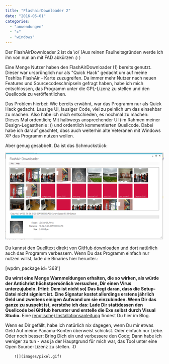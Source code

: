 ```yaml
---
title: "FlashairDownloader 2"
date: "2016-05-01"
categories: 
  - "anwendungen"
  - "c"
  - "windows"
---
```


Der FlashAirDownloader 2 ist da \\o/ (Aus reinen Faulheitsgründen werde ich ihn von nun an mit FAD abkürzen :) )

Eine Menge Nutzer haben den FlashAirDownloader (1) bereits genutzt. Dieser war ursprünglich nur als "Quick Hack" gedacht um auf meine Toshiba FlashAir - Karte zuzugreifen. Da immer mehr Nutzer nach neuen Features und Sourcecodeschnipseln gefragt haben, habe ich mich entschlossen, das Programm unter die GPL-Lizenz zu stellen und den Quellcode zu veröffentlichen.

Das Problem hierbei: Wie bereits erwähnt, war das Programm nur als Quick Hack gedacht. Lausige UI, lausiger Code, viel zu peinlich um das einsehbar zu machen. Also habe ich mich entschieden, es nochmal zu machen: Dieses Mal ordentlich; Mit halbwegs ansprechender UI (im Rahmen meiner Design-Legasthenie :)) und ordentlich kommentierten Quellcode. Dabei habe ich darauf geachtet, dass auch weiterhin alte Veteranen mit Windows XP das Programm nutzen wollen.

Aber genug gesabbelt. Da ist das Schmuckstück:

![](images/autocopy.PNG)

Du kannst den [Quelltext direkt von GitHub downloaden](https://github.com/OleAlbers/fad2) und dort natürlich auch das Programm verbessern. Wenn Du das Programm einfach nur nutzen willst, lade die Binaries hier herunter.:

\[wpdm\_package id='368'\]

**Du wirst eine Menge Warnmeldungen erhalten, die so wirken, als würde der Antichrist höchstpersönlich versuchen, Dir einen Virus unterzujubeln. (Hint: Dem ist nicht so) Das liegt daran, dass die Setup-Datei nicht signiert ist. Eine Signatur kostet allerdings erstens jährlich Geld und zweitens einigen Aufwand um sie einzubinden. Wenn Dir das ganze zu suspekt ist, verstehe ich das: Lade Dir stattdessen den Quellcode bei GitHub herunter und erstelle die Exe selbst durch Visual Studio.** Eine [(englische) Installationsanleitung](http://dotnet.work/2016/05/flashairdownloader-2/) findest Du hier im Blog.

Wenn es Dir gefällt, habe ich natürlich nix dagegen, wenn Du mir etwas Geld Auf meine Panama-Konten überweist schickst. Oder einfach nur Liebe. Oder noch besser: Bring Dich ein und verbessere den Code; Dann habe ich weniger zu tun - was ja der Hauptgrund für mich war, das Tool unter eine Open Source-Lizenz zu stellen. :D

        ![](images/pixel.gif)
